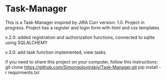 # Task-Manager
This is a Task-Manager inspired by JIRA
Curr version: 1.0. Project in progress. Project has a register and login form with html and css templates.

v.2.0: added registration and authorization functions, connected to sqlite using SQLALCHEMY

v.3.0: add task function implemented, view tasks.

if you need to share this project on your computer, follow this instructions:
git clone https://github.com/Simongolovinskiy/Task-Manager.git
pip install -r requirments.txt
